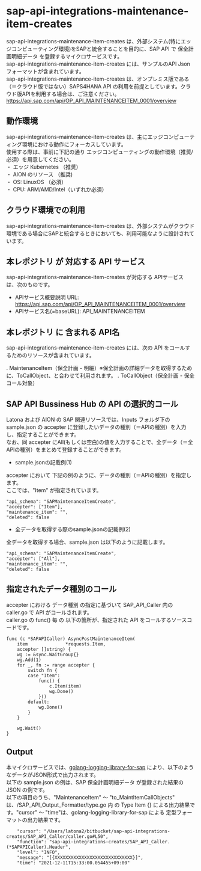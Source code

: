 # sap-api-integrations-maintenance-item-creates
sap-api-integrations-maintenance-item-creates は、外部システム(特にエッジコンピューティング環境)をSAPと統合することを目的に、SAP API で 保全計画明細データ を登録するマイクロサービスです。  
sap-api-integrations-maintenance-item-creates には、サンプルのAPI Json フォーマットが含まれています。  
sap-api-integrations-maintenance-item-creates は、オンプレミス版である（＝クラウド版ではない）SAPS4HANA API の利用を前提としています。クラウド版APIを利用する場合は、ご注意ください。  
https://api.sap.com/api/OP_API_MAINTENANCEITEM_0001/overview  

## 動作環境  
sap-api-integrations-maintenance-item-creates は、主にエッジコンピューティング環境における動作にフォーカスしています。  
使用する際は、事前に下記の通り エッジコンピューティングの動作環境（推奨/必須）を用意してください。  
・ エッジ Kubernetes （推奨）   
・ AION のリソース （推奨)   
・ OS: LinuxOS （必須）   
・ CPU: ARM/AMD/Intel（いずれか必須）  

## クラウド環境での利用
sap-api-integrations-maintenance-item-creates は、外部システムがクラウド環境である場合にSAPと統合するときにおいても、利用可能なように設計されています。


## 本レポジトリ が 対応する API サービス
sap-api-integrations-maintenance-item-creates が対応する APIサービス は、次のものです。

* APIサービス概要説明 URL: https://api.sap.com/api/OP_API_MAINTENANCEITEM_0001/overview  
* APIサービス名(=baseURL): API_MAINTENANCEITEM

## 本レポジトリ に 含まれる API名
sap-api-integrations-maintenance-item-creates には、次の API をコールするためのリソースが含まれています。  

. MaintenanceItem（保全計画 - 明細）※保全計画の詳細データを取得するために、ToCallObject、と合わせて利用されます。
. ToCallObject（保全計画 - 保全コール対象）

## SAP API Bussiness Hub の API の選択的コール

Latona および AION の SAP 関連リソースでは、Inputs フォルダ下の sample.json の accepter に登録したいデータの種別（＝APIの種別）を入力し、指定することができます。  
なお、同 accepter にAll(もしくは空白)の値を入力することで、全データ（＝全APIの種別）をまとめて登録することができます。  

* sample.jsonの記載例(1)  

accepter において 下記の例のように、データの種別（＝APIの種別）を指定します。  
ここでは、"Item" が指定されています。    
  
```
"api_schema": "SAPMaintenanceItemCreate",
"accepter": ["Item"],
"maintenance_item": "",
"deleted": false
```
  
* 全データを取得する際のsample.jsonの記載例(2)  

全データを取得する場合、sample.json は以下のように記載します。  

```
"api_schema": "SAPMaintenanceItemCreate",
"accepter": ["All"],
"maintenance_item": "",
"deleted": false
```
## 指定されたデータ種別のコール

accepter における データ種別 の指定に基づいて SAP_API_Caller 内の caller.go で API がコールされます。  
caller.go の func() 毎 の 以下の箇所が、指定された API をコールするソースコードです。  

```
func (c *SAPAPICaller) AsyncPostMaintenanceItem(
	item              *requests.Item,
	accepter []string) {
	wg := &sync.WaitGroup{}
	wg.Add(1)
	for _, fn := range accepter {
		switch fn {
		case "Item":
			func() {
				c.Item(item)
				wg.Done()
			}()
		default:
			wg.Done()
		}
	}

	wg.Wait()
}
```

## Output  
本マイクロサービスでは、[golang-logging-library-for-sap](https://github.com/latonaio/golang-logging-library-for-sap) により、以下のようなデータがJSON形式で出力されます。  
以下の sample.json の例は、SAP 保全計画明細データ が登録された結果の JSON の例です。  
以下の項目のうち、"MaintenanceItem" ～ "to_MaintItemCallObjects" は、/SAP_API_Output_Formatter/type.go 内 の Type Item {} による出力結果です。"cursor" ～ "time"は、golang-logging-library-for-sap による 定型フォーマットの出力結果です。  


```
	"cursor": "/Users/latona2/bitbucket/sap-api-integrations-creates/SAP_API_Caller/caller.go#L50",
	"function": "sap-api-integrations-creates/SAP_API_Caller.(*SAPAPICaller).Header",
	"level": "INFO",
	"message": "[{XXXXXXXXXXXXXXXXXXXXXXXXXXXXX}]",
	"time": "2021-12-11T15:33:00.054455+09:00"
```
